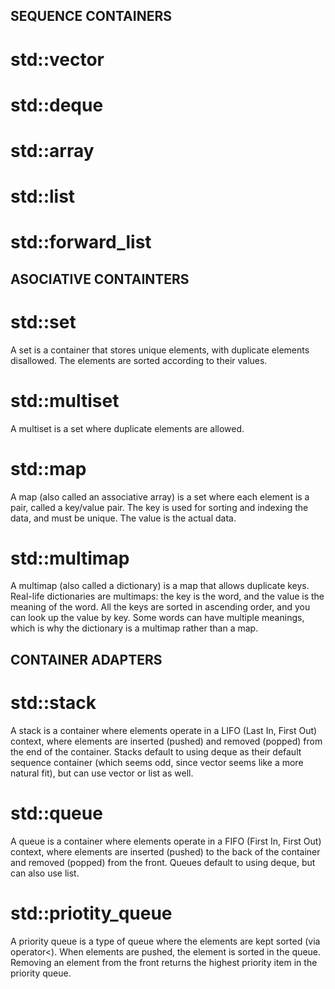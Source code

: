 ## SEQUENCE CONTAINERS

# std::vector

# std::deque

# std::array

# std::list

# std::forward_list

## ASOCIATIVE CONTAINTERS

# std::set

A set is a container that stores unique elements, with duplicate elements disallowed. The elements are sorted according to their values.

# std::multiset

A multiset is a set where duplicate elements are allowed.

# std::map

A map (also called an associative array) is a set where each element is a pair, called a key/value pair. The key is used for sorting and indexing the data, and must be unique. The value is the actual data.

# std::multimap 

A multimap (also called a dictionary) is a map that allows duplicate keys. Real-life dictionaries are multimaps: the key is the word, and the value is the meaning of the word. All the keys are sorted in ascending order, and you can look up the value by key. Some words can have multiple meanings, which is why the dictionary is a multimap rather than a map.

## CONTAINER ADAPTERS

# std::stack

A stack is a container where elements operate in a LIFO (Last In, First Out) context, where elements are inserted (pushed) and removed (popped) from the end of the container. Stacks default to using deque as their default sequence container (which seems odd, since vector seems like a more natural fit), but can use vector or list as well.

# std::queue

A queue is a container where elements operate in a FIFO (First In, First Out) context, where elements are inserted (pushed) to the back of the container and removed (popped) from the front. Queues default to using deque, but can also use list.

# std::priotity_queue

A priority queue is a type of queue where the elements are kept sorted (via operator<). When elements are pushed, the element is sorted in the queue. Removing an element from the front returns the highest priority item in the priority queue.

